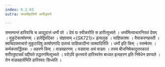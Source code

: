```yaml
---
index: 6.2.65
sutra: सप्तमीहारिणौ धर्म्येऽहरणे

---
```

 सम्तम्यन्तं हारिवाचि च आद्युदात्तं धर्म्ये परे । देयं यः स्वीकरोति स हारीत्युच्यते । धर्म्यमित्याचारनियतं देयम् । मुकुटेकार्षापणम् । हलेद्विपदिका । संज्ञायाम् <{SK721}> इत्यलुक् । याज्ञिकाश्वः । वैयाकरणहस्ती । क्वचिदयमाचारो मुकुटादिषु कार्षापणादि दातव्यं याज्ञिकादीनां त्वश्वादिरिति । धर्म्ये इति किम् । स्तम्बेरमः । कर्मकरवर्द्धितकः । अहरणे किम् । वाडवहरणम् । वडवाया अयं वाडवः । तस्य बीजनिषेकादुत्तरकालं शरीरपुष्ट्यर्थं यद्दीयते तद्धरणमित्युच्यते । परोऽपि कृत्स्वरो हारिस्वरेम बाध्यत इत्यहरण इति निषेधेन ज्ञाप्यते । तेन वाडवहार्यमिति हारिस्वरः सिध्यति ।